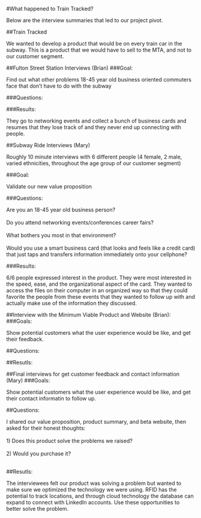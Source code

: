 #What happened to Train Tracked?

<html>
<body>
<p>Below are the interview summaries that led to our project pivot.</p>
</body>
</html>

##Train Tracked
<html>
<body>
<p>We wanted to develop a product that would be on every train car in the subway. This is a product that we would have to sell to the MTA, and not to our customer segment.
</p>
</body>
</html>

##Fulton Street Station Interviews (Brian)
###Goal:
<html>
<body>
<p>Find out what other problems 18-45 year old business oriented commuters face that don’t have to do with the subway
</p>
</body>
</html>

###Questions: 

###Results:
<html>
<body>
<p>
They go to networking events and collect a bunch of business cards and resumes that they lose track of and they never end up connecting with people.
</p>
</body>
</html>

##Subway Ride Interviews (Mary)
<html>
<body>
<p>
Roughly 10 minute interviews with 6 different people (4 female, 2 male, varied ethnicities, throughout the age group of our customer segment)
</p>
</body>
</html>
###Goal:
<html>
<body>
<p>Validate our new value proposition
</p>
</body>
</html>
###Questions: 
<html>
<body>
<p>
Are you an 18-45 year old business person? <br><br>
Do you attend networking events/conferences career fairs?<br><br>
What bothers you most in that environment?<br><br>
Would you use a smart business card (that looks and feels like a credit card) that just taps and transfers information immediately onto your cellphone? 
</p>
</body>
</html>

###Results:
<html>
<body>
<p>
6/6 people expressed interest in the product. They were most interested in the speed, ease, and the organizational aspect of the card. They wanted to access the files on their computer in an organized way so that they could favorite the people from these events that they wanted to follow up with and actually make use of the information they discussed. 
</p>
</body>
</html>


##Interview with the Minimum Viable Product and Website (Brian):
###Goals:
<html>
<body>
<p>Show potential customers what the user experience would be like, and get their feedback.
</p>
</body>
</html>
##Questions:
<html>
<body>
<p>
</p>
</body>
</html>
##Resutls:
<html>
<body>
<p>
</p>
</body>
</html>

##Final interviews for get customer feedback and contact information (Mary)
###Goals:
<html>
<body>
<p>Show potential customers what the user experience would be like, and get their contact informatin to follow up.
</p>
</body>
</html>
##Questions:
<html>
<body>
<p>
I shared our value proposition, product summary, and beta website, then asked for their honest thoughts:<br><br>
1) Does this product solve the problems we raised?<br><br>
2) Would you purchase it?<br><br>
</p>
</body>
</html>
##Resutls:
<html>
<body>
<p>The interviewees felt our product was solving a problem but wanted to make sure we optimized the technology we were using. RFID has the potential to track locations, and through cloud technology the database can expand to connect with LinkedIn accounts. Use these opportunities to better solve the problem.
</p>
</body>
</html>
